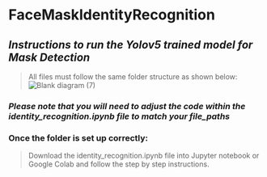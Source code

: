 # **FaceMaskIdentityRecognition**
## ***Instructions to run the Yolov5 trained model for Mask Detection***
> All files must follow the same folder structure as shown below:
![Blank diagram (7)](https://user-images.githubusercontent.com/54636628/143151137-10aac6b9-dc8f-4949-8622-871178390e8f.png)
### ***Please note that you will need to adjust the code within the identity_recognition.ipynb file to match your file_paths***
### Once the folder is set up correctly:
> Download the identity_recognition.ipynb file into Jupyter notebook or Google Colab and follow the step by step instructions. 
